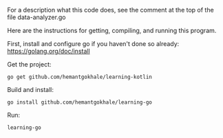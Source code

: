 For a description what this code does, see the comment at the top of the file data-analyzer.go

Here are the instructions for getting, compiling, and running this program. 

First, install and configure go if you haven't done so already: https://golang.org/doc/install

Get the project:
```
go get github.com/hemantgokhale/learning-kotlin 
```

Build and install: 
```
go install github.com/hemantgokhale/learning-go
```

Run:
```
learning-go
```
